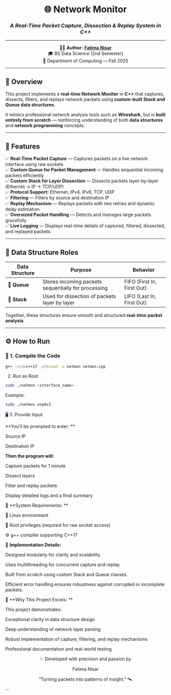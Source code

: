<div align="center">

# 🌐 Network Monitor  
### _A Real-Time Packet Capture, Dissection & Replay System in C++_  

---

🧑‍💻 **Author:** [**Fatima Nisar**](#)  
🎓 BS Data Science (2nd Semester)  
🏫 Department of Computing — Fall 2025  

</div>

---

## 📘 Overview

This project implements a **real-time Network Monitor** in **C++** that captures, dissects, filters, and replays network packets using **custom-built Stack and Queue data structures**.  

It mimics professional network analysis tools such as **Wireshark**, but is **built entirely from scratch** — reinforcing understanding of both **data structures** and **network programming** concepts.

---

## 🧩 Features

✅ **Real-Time Packet Capture** — Captures packets on a live network interface using raw sockets  
✅ **Custom Queue for Packet Management** — Handles sequential incoming packets efficiently  
✅ **Custom Stack for Layer Dissection** — Dissects packets layer-by-layer (Ethernet → IP → TCP/UDP)  
✅ **Protocol Support:** Ethernet, IPv4, IPv6, TCP, UDP  
✅ **Filtering** — Filters by source and destination IP  
✅ **Replay Mechanism** — Replays packets with two retries and dynamic delay estimation  
✅ **Oversized Packet Handling** — Detects and manages large packets gracefully  
✅ **Live Logging** — Displays real-time details of captured, filtered, dissected, and replayed packets  

---

## 🧠 Data Structure Roles

| Data Structure | Purpose | Behavior |
|----------------|----------|-----------|
| 🧺 **Queue** | Stores incoming packets sequentially for processing | FIFO (First In, First Out) |
| 🧱 **Stack** | Used for dissection of packets layer by layer | LIFO (Last In, First Out) |

Together, these structures ensure smooth and structured **real-time packet analysis**.

---

## ⚙️ How to Run

### 🧩 1. Compile the Code
```bash
g++ -std=c++17 -pthread -o netmon netmon.cpp
```

2. Run as Root
```bash
sudo ./netmon <interface_name>
```

Example:
```bash
sudo ./netmon enp0s3
```
🖥️ 3. Provide Input

**You’ll be prompted to enter: **

Source IP

Destination IP

**Then the program will:**

Capture packets for 1 minute

Dissect layers

Filter and replay packets

Display detailed logs and a final summary

🧰 **System Requirements: **

🐧 Linux environment

🔑 Root privileges (required for raw socket access)

⚙️ g++ compiler supporting C++17

🧮 **Implementation Details:**

Designed modularly for clarity and scalability.

Uses multithreading for concurrent capture and replay.

Built from scratch using custom Stack and Queue classes.

Efficient error handling ensures robustness against corrupted or incomplete packets.

🌟 **Why This Project Excels: **

This project demonstrates:

Exceptional clarity in data structure design

Deep understanding of network layer parsing

Robust implementation of capture, filtering, and replay mechanisms

Professional documentation and real-world testing


<div align="center">

✨ Developed with precision and passion by

Fatima Nisar

“Turning packets into patterns of insight.” 🛰️

</div> ```
